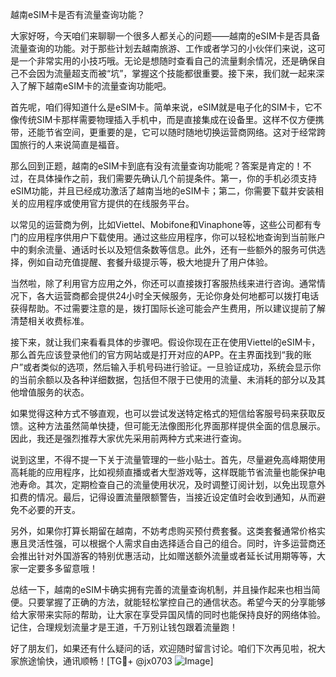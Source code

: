 越南eSIM卡是否有流量查询功能？

大家好呀，今天咱们来聊聊一个很多人都关心的问题——越南的eSIM卡是否具备流量查询的功能。对于那些计划去越南旅游、工作或者学习的小伙伴们来说，这可是一个非常实用的小技巧哦。无论是想随时查看自己的流量剩余情况，还是确保自己不会因为流量超支而被“坑”，掌握这个技能都很重要。接下来，我们就一起来深入了解下越南eSIM卡的流量查询功能吧。

首先呢，咱们得知道什么是eSIM卡。简单来说，eSIM就是电子化的SIM卡，它不像传统SIM卡那样需要物理插入手机中，而是直接集成在设备里。这样不仅方便携带，还能节省空间，更重要的是，它可以随时随地切换运营商网络。这对于经常跨国旅行的人来说简直是福音。

那么回到正题，越南的eSIM卡到底有没有流量查询功能呢？答案是肯定的！不过，在具体操作之前，我们需要先确认几个前提条件。第一，你的手机必须支持eSIM功能，并且已经成功激活了越南当地的eSIM卡；第二，你需要下载并安装相关的应用程序或使用官方提供的在线服务平台。

以常见的运营商为例，比如Viettel、Mobifone和Vinaphone等，这些公司都有专门的应用程序供用户下载使用。通过这些应用程序，你可以轻松地查询到当前账户中的剩余流量、通话时长以及短信条数等信息。此外，还有一些额外的服务可供选择，例如自动充值提醒、套餐升级提示等，极大地提升了用户体验。

当然啦，除了利用官方应用之外，你还可以直接拨打客服热线来进行咨询。通常情况下，各大运营商都会提供24小时全天候服务，无论你身处何地都可以拨打电话获得帮助。不过需要注意的是，拨打国际长途可能会产生费用，所以建议提前了解清楚相关收费标准。

接下来，就让我们来看看具体的步骤吧。假设你现在正在使用Viettel的eSIM卡，那么首先应该登录他们的官方网站或是打开对应的APP。在主界面找到“我的账户”或者类似的选项，然后输入手机号码进行验证。一旦验证成功，系统会显示你的当前余额以及各种详细数据，包括但不限于已使用的流量、未消耗的部分以及其他增值服务的状态。

如果觉得这种方式不够直观，也可以尝试发送特定格式的短信给客服号码来获取反馈。这种方法虽然简单快捷，但可能无法像图形化界面那样提供全面的信息展示。因此，我还是强烈推荐大家优先采用前两种方式来进行查询。

说到这里，不得不提一下关于流量管理的一些小贴士。首先，尽量避免高峰期使用高耗能的应用程序，比如视频直播或者大型游戏等，这样既能节省流量也能保护电池寿命。其次，定期检查自己的流量使用状况，及时调整订阅计划，以免出现意外扣费的情况。最后，记得设置流量限额警告，当接近设定值时会收到通知，从而避免不必要的开支。

另外，如果你打算长期留在越南，不妨考虑购买预付费套餐。这类套餐通常价格实惠且灵活性强，可以根据个人需求自由选择适合自己的组合。同时，许多运营商还会推出针对外国游客的特别优惠活动，比如赠送额外流量或者延长试用期等等，大家一定要多多留意哦！

总结一下，越南的eSIM卡确实拥有完善的流量查询机制，并且操作起来也相当简便。只要掌握了正确的方法，就能轻松掌控自己的通信状态。希望今天的分享能够给大家带来实际的帮助，让大家在享受异国风情的同时也能保持良好的网络体验。记住，合理规划流量才是王道，千万别让钱包跟着流量跑！

好了朋友们，如果还有什么疑问的话，欢迎随时留言讨论。咱们下次再见啦，祝大家旅途愉快，通讯顺畅！[TG💪+ @jx0703 ![Image](https://github.com/user-attachments/assets/dbca1d08-cadb-493c-b0ec-ad6f7a83f270)]